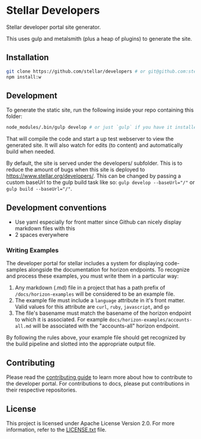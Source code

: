 # Stellar Developers
Stellar developer portal site generator.

This uses gulp and metalsmith (plus a heap of plugins) to generate the site.

## Installation
```bash
git clone https://github.com/stellar/developers # or git@github.com:stellar/developers.git
npm install:w

```

## Development
To generate the static site, run the following inside your repo containing this folder:
```bash
node_modules/.bin/gulp develop # or just `gulp` if you have it installed globally or have path set up
```

That will compile the code and start a up test webserver to view the generated site. It will also watch for edits (to content) and automatically build when needed.

By default, the site is served under the developers/ subfolder. This is to reduce the amount of bugs when this site is deployed to https://www.stellar.org/developers/. This can be changed by passing a custom baseUrl to the gulp build task like so: `gulp develop --baseUrl="/"` or `gulp build --baseUrl="/"`.

## Development conventions
- Use yaml especially for front matter since Github can nicely display markdown files with this
- 2 spaces everywhere

### Writing Examples

The developer portal for stellar includes a system for displaying code-samples alongside the documentation for horizon endpoints. To recognize and process these examples, you must write them in a particular way:

1.  Any markdown (.md) file in a project that has a path prefix of `/docs/horizon-examples` will be considered to be an example file.
2.  The example file must include a `language` attribute in it's front matter.  Valid values for this attribute are `curl`, `ruby`, `javascript`, and `go`
3.  The file's basename must match the basename of the horizon endpoint to which it is associated.  For example `docs/horizon-examples/accounts-all.md` will be associated with the "accounts-all" horizon endpoint. 

By following the rules above, your example file should get recognized by the build pipeline and slotted into the appropriate output file.

## Contributing
Please read the [contributing guide](CONTRIBUTING.md) to learn more about how to contribute to the developer portal. For contributions to docs, please put contributions in their respective repositories.

## License
This project is licensed under Apache License Version 2.0. For more information, refer to the [LICENSE.txt](LICENSE.txt) file.
